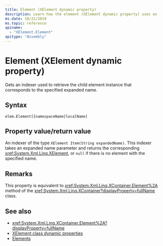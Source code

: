 ```yaml
---
title: Element (XElement dynamic property)
description: Learn how the element (XElement dynamic property) uses an indexer to retrieve the child element instance that corresponds to the specified expanded name.
ms.date: 10/22/2019
ms.topic: reference
apiname:
  - "XElement.Element"
apitype: "Assembly"
---
```

# Element (XElement dynamic property)

Gets an indexer used to retrieve the child element instance that corresponds to the specified expanded name.

## Syntax

```xaml
elem.Element[{namespaceName}localName]
```

## Property value/return value

An indexer of the type `XElement Item(String expandedName)`. This indexer takes an expanded name parameter and returns the corresponding <xref:System.Xml.Linq.XElement>, or `null` if there is no element with the specified name.

## Remarks

This property is equivalent to <xref:System.Xml.Linq.XContainer.Element%2A> method of the <xref:System.Xml.Linq.XContainer?displayProperty=fullName> class.

## See also

- <xref:System.Xml.Linq.XContainer.Element%2A?displayProperty=fullName>
- [XElement class dynamic properties](attribute-xelement-dynamic-property.md)
- [Elements](elements-xelement-dynamic-property.md)
